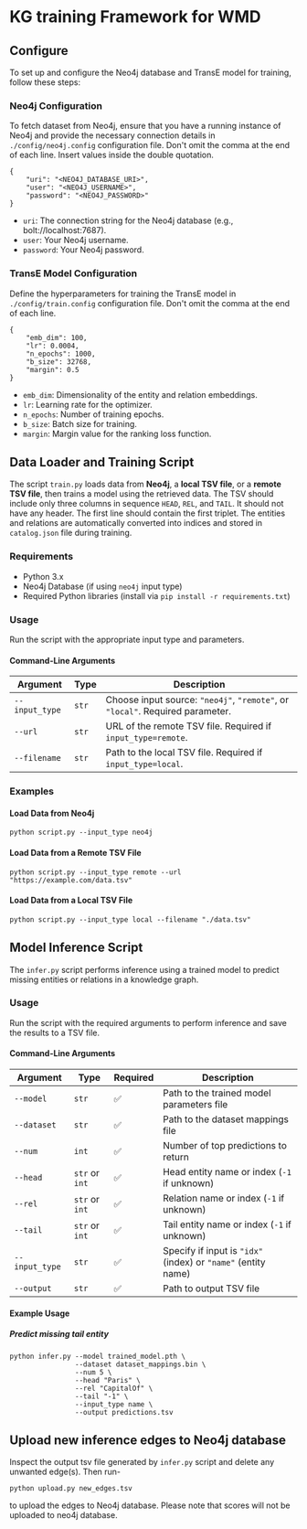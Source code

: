 # KG training Framework for WMD

## Configure

To set up and configure the Neo4j database and TransE model for training, follow these steps:

### Neo4j Configuration
To fetch dataset from Neo4j, ensure that you have a running instance of Neo4j and provide the necessary connection details in `./config/neo4j.config` configuration file. Don't omit the comma at the end of each line. Insert values inside the double quotation.

    {
        "uri": "<NEO4J_DATABASE_URI>",
        "user": "<NEO4J_USERNAME>",
        "password": "<NEO4J_PASSWORD>"
    }

- `uri`: The connection string for the Neo4j database (e.g., bolt://localhost:7687).
- `user`: Your Neo4j username.
- `password`: Your Neo4j password.

### TransE Model Configuration
Define the hyperparameters for training the TransE model in `./config/train.config` configuration file. Don't omit the comma at the end of each line.

    {
        "emb_dim": 100,
        "lr": 0.0004,
        "n_epochs": 1000,
        "b_size": 32768,
        "margin": 0.5
    }

- `emb_dim`: Dimensionality of the entity and relation embeddings.
- `lr`: Learning rate for the optimizer.
- `n_epochs`: Number of training epochs.
- `b_size`: Batch size for training.
- `margin`: Margin value for the ranking loss function.

## Data Loader and Training Script

The script `train.py` loads data from **Neo4j**, a **local TSV file**, or a **remote TSV file**, then trains a model using the retrieved data. The TSV should include only three columns in sequence `HEAD`, `REL`, and `TAIL`. It should not have any header. The first line should contain the first triplet. The entities and relations are automatically converted into indices and stored in `catalog.json` file during training.

### Requirements

- Python 3.x
- Neo4j Database (if using `neo4j` input type)
- Required Python libraries (install via `pip install -r requirements.txt`)

### Usage

Run the script with the appropriate input type and parameters.

#### Command-Line Arguments

| Argument      | Type    | Description |
|--------------|---------|-------------|
| `--input_type` | `str` | Choose input source: `"neo4j"`, `"remote"`, or `"local"`. Required parameter. |
| `--url`      | `str`  | URL of the remote TSV file. Required if `input_type=remote`. |
| `--filename` | `str`  | Path to the local TSV file. Required if `input_type=local`. |

### Examples

#### Load Data from Neo4j

    python script.py --input_type neo4j

#### Load Data from a Remote TSV File

    python script.py --input_type remote --url "https://example.com/data.tsv"

#### Load Data from a Local TSV File

    python script.py --input_type local --filename "./data.tsv"

## Model Inference Script

The `infer.py` script performs inference using a trained model to predict missing entities or relations in a knowledge graph.

### Usage

Run the script with the required arguments to perform inference and save the results to a TSV file.

#### Command-Line Arguments

| Argument       | Type   | Required | Description |
|---------------|--------|----------|-------------|
| `--model`     | `str`  | ✅ | Path to the trained model parameters file |
| `--dataset`   | `str`  | ✅ | Path to the dataset mappings file |
| `--num`       | `int`  | ✅ | Number of top predictions to return |
| `--head`      | `str` or `int`  | ✅ | Head entity name or index (`-1` if unknown) |
| `--rel`       | `str` or `int`  | ✅ | Relation name or index (`-1` if unknown) |
| `--tail`      | `str` or `int`  | ✅ | Tail entity name or index (`-1` if unknown) |
| `--input_type`| `str`  | ✅ | Specify if input is `"idx"` (index) or `"name"` (entity name) |
| `--output`    | `str`  | ✅ | Path to output TSV file |

#### Example Usage

##### Predict missing tail entity

    python infer.py --model trained_model.pth \
                    --dataset dataset_mappings.bin \
                    --num 5 \
                    --head "Paris" \
                    --rel "CapitalOf" \
                    --tail "-1" \
                    --input_type name \
                    --output predictions.tsv

## Upload new inference edges to Neo4j database

Inspect the output tsv file generated by `infer.py` script and delete any unwanted edge(s). Then run-

    python upload.py new_edges.tsv

to upload the edges to Neo4j database. Please note that scores will not be uploaded to neo4j database.